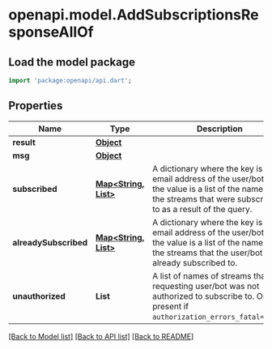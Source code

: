 # openapi.model.AddSubscriptionsResponseAllOf

## Load the model package
```dart
import 'package:openapi/api.dart';
```

## Properties
Name | Type | Description | Notes
------------ | ------------- | ------------- | -------------
**result** | [**Object**](.md) |  | [optional] 
**msg** | [**Object**](.md) |  | [optional] 
**subscribed** | [**Map<String, List<String>>**](List.md) | A dictionary where the key is the email address of the user/bot and the value is a list of the names of the streams that were subscribed to as a result of the query.  | [optional] [default to const {}]
**alreadySubscribed** | [**Map<String, List<String>>**](List.md) | A dictionary where the key is the email address of the user/bot and the value is a list of the names of the streams that the user/bot is already subscribed to.  | [optional] [default to const {}]
**unauthorized** | **List<String>** | A list of names of streams that the requesting user/bot was not authorized to subscribe to.  Only present if `authorization_errors_fatal=false`.  | [optional] [default to const []]

[[Back to Model list]](../README.md#documentation-for-models) [[Back to API list]](../README.md#documentation-for-api-endpoints) [[Back to README]](../README.md)


